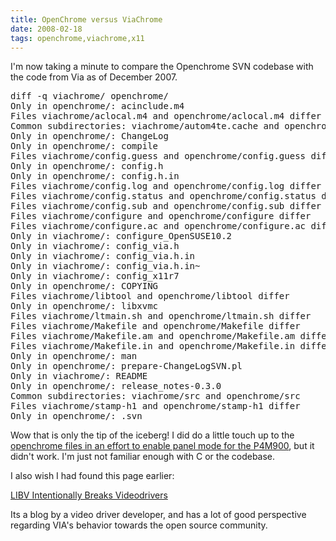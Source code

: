 ```yaml
---
title: OpenChrome versus ViaChrome
date: 2008-02-18
tags: openchrome,viachrome,x11
---
```

I'm now taking a minute to compare the Openchrome SVN codebase with the code from Via as of December 2007.

<pre>diff -q viachrome/ openchrome/
Only in openchrome/: acinclude.m4
Files viachrome/aclocal.m4 and openchrome/aclocal.m4 differ
Common subdirectories: viachrome/autom4te.cache and openchrome/autom4te.cache
Only in openchrome/: ChangeLog
Only in openchrome/: compile
Files viachrome/config.guess and openchrome/config.guess differ
Only in openchrome/: config.h
Only in openchrome/: config.h.in
Files viachrome/config.log and openchrome/config.log differ
Files viachrome/config.status and openchrome/config.status differ
Files viachrome/config.sub and openchrome/config.sub differ
Files viachrome/configure and openchrome/configure differ
Files viachrome/configure.ac and openchrome/configure.ac differ
Only in viachrome/: configure_OpenSUSE10.2
Only in viachrome/: config_via.h
Only in viachrome/: config_via.h.in
Only in viachrome/: config_via.h.in~
Only in viachrome/: config_x11r7
Only in openchrome/: COPYING
Files viachrome/libtool and openchrome/libtool differ
Only in openchrome/: libxvmc
Files viachrome/ltmain.sh and openchrome/ltmain.sh differ
Files viachrome/Makefile and openchrome/Makefile differ
Files viachrome/Makefile.am and openchrome/Makefile.am differ
Files viachrome/Makefile.in and openchrome/Makefile.in differ
Only in openchrome/: man
Only in openchrome/: prepare-ChangeLogSVN.pl
Only in viachrome/: README
Only in openchrome/: release_notes-0.3.0
Common subdirectories: viachrome/src and openchrome/src
Files viachrome/stamp-h1 and openchrome/stamp-h1 differ
Only in openchrome/: .svn</pre>

Wow that is only the tip of the iceberg! I did do a little touch up to the <a href="http://www.docunext.com/wiki/A_diff_of_my_changes_to_openchrome_in_an_effort_to_get_panel_mode_working_on_P4M900">openchrome files in an effort to enable panel mode for the P4M900</a>, but it didn't work. I'm just not familiar enough with C or the codebase.

I also wish I had found this page earlier:

<a href="http://libv.livejournal.com/">LIBV Intentionally Breaks Videodrivers</a>

Its a blog by a video driver developer, and has a lot of good perspective regarding VIA's behavior towards the open source community.

